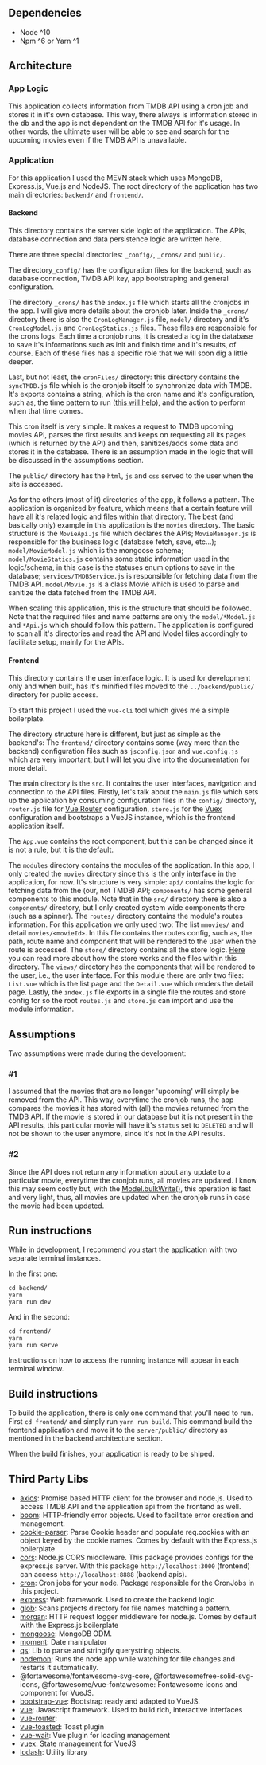 ## Dependencies

- Node ^10
- Npm ^6 or Yarn ^1

## Architecture

### App Logic

This application collects information from TMDB API using a cron job and stores it in it's own database. This way, there always is information stored in the db and the app is not dependent on the TMDB API for it's usage. In other words, the ultimate user will be able to see and search for the upcoming movies even if the TMDB API is unavailable.

### Application

For this application I used the MEVN stack which uses MongoDB, Express.js, Vue.js and NodeJS. The root directory of the application has two main directories: `backend/` and `frontend/`.

#### Backend

This directory contains the server side logic of the application. The APIs, database connection and data persistence logic are written here.

There are three special directories: `_config/`, `_crons/` and `public/`.

The directory`_config/` has the configuration files for the backend, such as database connection, TMDB API key, app bootstraping and general configuration.

The directory `_crons/` has the `index.js` file which starts all the cronjobs in the app. I will give more details about the cronjob later. Inside the `_crons/` directory there is also the `CronLogManager.js` file, `model/` directory and it's `CronLogModel.js` and `CronLogStatics.js` files. These files are responsible for the crons logs. Each time a cronjob runs, it is created a log in the database to save it's informations such as init and finish time and it's results, of course. Each of these files has a specific role that we will soon dig a little deeper.

Last, but not least, the `cronFiles/` directory: this directory contains the `syncTMDB.js` file which is the cronjob itself to synchronize data with TMDB. It's exports contains a string, which is the cron name and it's configuration, such as, the time pattern to run ([this will help](https://www.npmjs.com/package/cron#cron-ranges)), and the action to perform when that time comes.

This cron itself is very simple. It makes a request to TMDB upcoming movies API, parses the first results and keeps on requesting all its pages (which is returned by the API) and then, sanitizes/adds some data and stores it in the database. There is an assumption made in the logic that will be discussed in the assumptions section.

The `public/` directory has the `html`, `js` and `css` served to the user when the site is accessed.

As for the others (most of it) directories of the app, it follows a pattern. The application is organized by feature, which means that a certain feature will have all it's related logic and files within that directory. The best (and basically only) example in this application is the `movies` directory. The basic structure is the `MovieApi.js` file which declares the APIs; `MovieManager.js` is responsible for the business logic (database fetch, save, etc...); `model/MovieModel.js` which is the mongoose schema; `model/MovieStatics.js` contains some static information used in the logic/schema, in this case is the statuses enum options to save in the database; `services/TMDBService.js` is responsible for fetching data from the TMDB API. `model/Movie.js` is a class Movie which is used to parse and sanitize the data fetched from the TMDB API.

When scaling this application, this is the structure that should be followed. Note that the required files and name patterns are only the `model/*Model.js` and `*Api.js` which should follow this pattern. The application is configured to scan all it's directories and read the API and Model files accordingly to facilitate setup, mainly for the APIs.

#### Frontend

This directory contains the user interface logic. It is used for development only and when built, has it's minified files moved to the `../backend/public/` directory for public access.

To start this project I used the `vue-cli` tool which gives me a simple boilerplate.

The directory structure here is different, but just as simple as the backend's: The `frontend/` directory contains some (way more than the backend) configuration files such as `jsconfig.json` and `vue.config.js` which are very important, but I will let you dive into the [documentation](https://cli.vuejs.org/guide/creating-a-project.html) for more detail.

The main directory is the `src`. It contains the user interfaces, navigation and connection to the API files. Firstly, let's talk about the `main.js` file which sets up the application by consuming configuration files in the `config/` directory, `router.js` file for [Vue Router](https://router.vuejs.org/) configuration, `store.js` for the [Vuex](https://vuex.vuejs.org/) configuration and bootstraps a VueJS instance, which is the frontend application itself.

The `App.vue` contains the root component, but this can be changed since it is not a rule, but it is the default.

The `modules` directory contains the modules of the application. In this app, I only created the `movies` directory since this is the only interface in the application, for now. It's structure is very simple: `api/` contains the logic for fetching data from the (our, not TMDB) API; `components/` has some general components to this module. Note that in the `src/` directory there is also a `components/` directory, but I only created system wide components there (such as a spinner). The `routes/` directory contains the module's routes information. For this application we only used two: The list `mmovies/` and detail `movies/<movieId>`. In this file contains the routes config, such as, the path, route name and component that will be rendered to the user when the route is accessed. The `store/` directory contains all the store logic. [Here](https://vuex.vuejs.org/) you can read more about how the store works and the files within this directory. The `views/` directory has the components that will be rendered to the user, i.e., the user interface. For this module there are only two files: `List.vue` which is the list page and the `Detail.vue` which renders the detail page. Lastly, the `index.js` file exports in a single file the routes and store config for so the root `routes.js` and `store.js` can import and use the module information.

## Assumptions

Two assumptions were made during the development:

### #1

I assumed that the movies that are no longer 'upcoming' will simply be removed from the API. This way, everytime the cronjob runs, the app compares the movies it has stored with (all) the movies returned from the TMDB API. If the movie is stored in our database but it is not present in the API results, this particular movie will have it's `status` set to `DELETED` and will not be shown to the user anymore, since it's not in the API results.

### #2

Since the API does not return any information about any update to a particular movie, everytime the cronjob runs, all movies are updated. I know this may seem costly but, with the [Model.bulkWrite()](https://mongoosejs.com/docs/api.html#model_Model.bulkWrite), this operation is fast and very light, thus, all movies are updated when the cronjob runs in case the movie had been updated.

## Run instructions

While in development, I recommend you start the application with two separate terminal instances.

In the first one:

```
cd backend/
yarn
yarn run dev
```

And in the second:

```
cd frontend/
yarn
yarn run serve
```

Instructions on how to access the running instance will appear in each terminal window.

## Build instructions

To build the application, there is only one command that you'll need to run. First `cd frontend/` and simply run `yarn run build`. This command build the frontend application and move it to the `server/public/` directory as mentioned in the backend architecture section.

When the build finishes, your application is ready to be shiped.

## Third Party Libs

- [axios](https://www.npmjs.com/package/axios): Promise based HTTP client for the browser and node.js. Used to access TMDB API and the application api from the frontand as well.
- [boom](https://www.npmjs.com/package/@hapi/boom): HTTP-friendly error objects. Used to facilitate error creation and management.
- [cookie-parser](https://www.npmjs.com/package/cookie-parser): Parse Cookie header and populate req.cookies with an object keyed by the cookie names. Comes by default with the Express.js boilerplate
- [cors](https://www.npmjs.com/package/cors): Node.js CORS middleware. This package provides configs for the express.js server. With this package `http://localhost:3000` (frontend) can access `http://localhost:8888` (backend apis).
- [cron](https://www.npmjs.com/package/cron): Cron jobs for your node. Package responsible for the CronJobs in this project.
- [express](https://www.npmjs.com/package/express): Web framework. Used to create the backend logic
- [glob](https://www.npmjs.com/package/glob): Scans projects directory for file names matching a pattern.
- [morgan](https://www.npmjs.com/package/morgan): HTTP request logger middleware for node.js. Comes by default with the Express.js boilerplate
- [mongoose](https://www.npmjs.com/package/mongoose): MongoDB ODM.
- [moment](https://www.npmjs.com/package/moment): Date manipulator
- [qs](https://www.npmjs.com/package/qs): Lib to parse and stringify querystring objects.
- [nodemon](https://www.npmjs.com/package/nodemon): Runs the node app while watching for file changes and restarts it automatically.
- @fortawesome/fontawesome-svg-core, @fortawesomefree-solid-svg-icons, @fortawesome/vue-fontawesome: Fontawesome icons and component for VueJS.
- [bootstrap-vue](https://www.npmjs.com/package/bootstrap-vue): Bootstrap ready and adapted to VueJS.
- [vue](https://vuejs.org/): Javascript framework. Used to build rich, interactive interfaces
- [vue-router](https://router.vuejs.org/):
- [vue-toasted](https://www.npmjs.com/package/vue-toasted): Toast plugin
- [vue-wait](https://www.npmjs.com/package/vue-wait): Vue plugin for loading management
- [vuex](https://vuex.vuejs.org/): State management for VueJS
- [lodash](https://lodash.com/): Utility library
